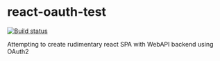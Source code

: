# react-oauth-test

[![Build status](https://ci.appveyor.com/api/projects/status/h7lg3t9bv17eus6j?svg=true)](https://ci.appveyor.com/project/chrispickford/react-oauth-test)

Attempting to create rudimentary react SPA with WebAPI backend using OAuth2
